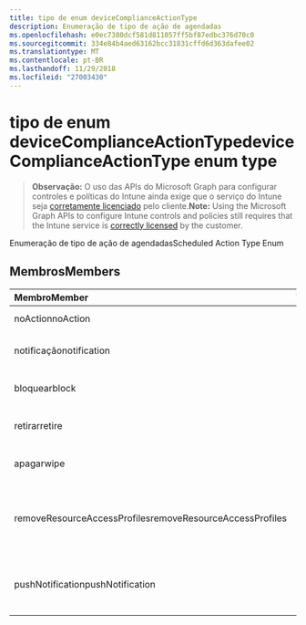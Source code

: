 ```yaml
---
title: tipo de enum deviceComplianceActionType
description: Enumeração de tipo de ação de agendadas
ms.openlocfilehash: e0ec7380dcf581d811057ff5bf87edbc376d70c0
ms.sourcegitcommit: 334e84b4aed63162bcc31831cffd6d363dafee02
ms.translationtype: MT
ms.contentlocale: pt-BR
ms.lasthandoff: 11/29/2018
ms.locfileid: "27003430"
---
```

# <a name="devicecomplianceactiontype-enum-type"></a><span data-ttu-id="d1fab-103">tipo de enum deviceComplianceActionType</span><span class="sxs-lookup"><span data-stu-id="d1fab-103">deviceComplianceActionType enum type</span></span>

> <span data-ttu-id="d1fab-104">**Observação:** O uso das APIs do Microsoft Graph para configurar controles e políticas do Intune ainda exige que o serviço do Intune seja [corretamente licenciado](https://go.microsoft.com/fwlink/?linkid=839381) pelo cliente.</span><span class="sxs-lookup"><span data-stu-id="d1fab-104">**Note:** Using the Microsoft Graph APIs to configure Intune controls and policies still requires that the Intune service is [correctly licensed](https://go.microsoft.com/fwlink/?linkid=839381) by the customer.</span></span>

<span data-ttu-id="d1fab-105">Enumeração de tipo de ação de agendadas</span><span class="sxs-lookup"><span data-stu-id="d1fab-105">Scheduled Action Type Enum</span></span>
## <a name="members"></a><span data-ttu-id="d1fab-106">Membros</span><span class="sxs-lookup"><span data-stu-id="d1fab-106">Members</span></span>
|<span data-ttu-id="d1fab-107">Membro</span><span class="sxs-lookup"><span data-stu-id="d1fab-107">Member</span></span>|<span data-ttu-id="d1fab-108">Valor</span><span class="sxs-lookup"><span data-stu-id="d1fab-108">Value</span></span>|<span data-ttu-id="d1fab-109">Descrição</span><span class="sxs-lookup"><span data-stu-id="d1fab-109">Description</span></span>|
|:---|:---|:---|
|<span data-ttu-id="d1fab-110">noAction</span><span class="sxs-lookup"><span data-stu-id="d1fab-110">noAction</span></span>|<span data-ttu-id="d1fab-111">0</span><span class="sxs-lookup"><span data-stu-id="d1fab-111">0</span></span>|<span data-ttu-id="d1fab-112">Nenhuma ação</span><span class="sxs-lookup"><span data-stu-id="d1fab-112">No Action</span></span>|
|<span data-ttu-id="d1fab-113">notificação</span><span class="sxs-lookup"><span data-stu-id="d1fab-113">notification</span></span>|<span data-ttu-id="d1fab-114">1</span><span class="sxs-lookup"><span data-stu-id="d1fab-114">1</span></span>|<span data-ttu-id="d1fab-115">Enviar notificação</span><span class="sxs-lookup"><span data-stu-id="d1fab-115">Send Notification</span></span>|
|<span data-ttu-id="d1fab-116">bloquear</span><span class="sxs-lookup"><span data-stu-id="d1fab-116">block</span></span>|<span data-ttu-id="d1fab-117">2</span><span class="sxs-lookup"><span data-stu-id="d1fab-117">2</span></span>|<span data-ttu-id="d1fab-118">Bloquear o dispositivo em AAD</span><span class="sxs-lookup"><span data-stu-id="d1fab-118">Block the device in AAD</span></span>|
|<span data-ttu-id="d1fab-119">retirar</span><span class="sxs-lookup"><span data-stu-id="d1fab-119">retire</span></span>|<span data-ttu-id="d1fab-120">3</span><span class="sxs-lookup"><span data-stu-id="d1fab-120">3</span></span>|<span data-ttu-id="d1fab-121">Desative o dispositivo</span><span class="sxs-lookup"><span data-stu-id="d1fab-121">Retire the device</span></span>|
|<span data-ttu-id="d1fab-122">apagar</span><span class="sxs-lookup"><span data-stu-id="d1fab-122">wipe</span></span>|<span data-ttu-id="d1fab-123">4</span><span class="sxs-lookup"><span data-stu-id="d1fab-123">4</span></span>|<span data-ttu-id="d1fab-124">Apagar dispositivo</span><span class="sxs-lookup"><span data-stu-id="d1fab-124">Wipe the device</span></span>|
|<span data-ttu-id="d1fab-125">removeResourceAccessProfiles</span><span class="sxs-lookup"><span data-stu-id="d1fab-125">removeResourceAccessProfiles</span></span>|<span data-ttu-id="d1fab-126">5</span><span class="sxs-lookup"><span data-stu-id="d1fab-126">5</span></span>|<span data-ttu-id="d1fab-127">Remover o recurso perfis de acesso do dispositivo</span><span class="sxs-lookup"><span data-stu-id="d1fab-127">Remove Resource Access Profiles from the device</span></span>|
|<span data-ttu-id="d1fab-128">pushNotification</span><span class="sxs-lookup"><span data-stu-id="d1fab-128">pushNotification</span></span>|<span data-ttu-id="d1fab-129">9</span><span class="sxs-lookup"><span data-stu-id="d1fab-129">9</span></span>|<span data-ttu-id="d1fab-130">Enviar notificação por push para dispositivos</span><span class="sxs-lookup"><span data-stu-id="d1fab-130">Send push notification to device</span></span>|



